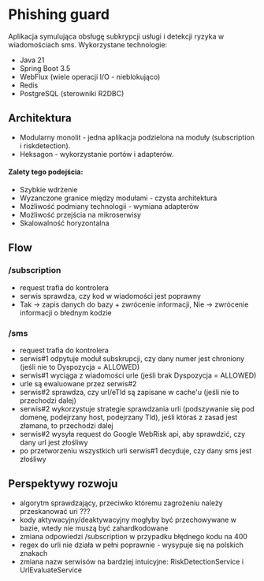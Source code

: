 # Phishing guard
Aplikacja symulująca obsługę subkrypcji usługi i detekcji ryzyka w wiadomościach sms.
Wykorzystane technologie:
* Java 21
* Spring Boot 3.5
* WebFlux (wiele operacji I/O - nieblokująco)
* Redis
* PostgreSQL (sterowniki R2DBC)

## Architektura
* Modularny monolit - jedna aplikacja podzielona na moduły (subscription i riskdetection).
* Heksagon - wykorzystanie portów i adapterów.
#### Zalety tego podejścia:
* Szybkie wdrżenie
* Wyzanczone granice między modułami - czysta architektura
* Możliwość podmiany technologii - wymiana adapterów
* Możliwość przejścia na mikroserwisy
* Skalowalność horyzontalna

## Flow
### /subscription
* request trafia do kontrolera
* serwis sprawdza, czy kod w wiadomości jest poprawny
* Tak -> zapis danych do bazy + zwrócenie informacji, Nie -> zwrócenie informacji o błednym kodzie
### /sms
* request trafia do kontrolera
* serwis#1 odpytuje moduł subskrupcji, czy dany numer jest chroniony (jeśli nie to Dyspozycja = ALLOWED)
* serwis#1 wyciąga z wiadomości urle (jeśli brak Dyspozycja = ALLOWED)
* urle są ewaluowane przez serwis#2
* serwis#2 sprawdza, czy url/eTld są zapisane w cache'u (jeśli nie to przechodzi dalej)
* serwis#2 wykorzystuje strategie sprawdzania urli (podszywanie się pod domenę, podejrzany host, podejrzany Tld), jeśli któraś z zasad jest złamana, to przechodzi dalej
* serwis#2 wysyła request do Google WebRisk api, aby sprawdzić, czy dany url jest złośliwy
* po przetworzeniu wszystkich urli serwis#1 decyduje, czy dany sms jest złośliwy


## Perspektywy rozwoju
* algorytm sprawdzający, przeciwko któremu zagrożeniu należy przeskanować uri ???
* kody aktywacyjny/deaktywacyjny mogłyby być przechowywane w bazie, wtedy nie muszą być zahardkodowane
* zmiana odpowiedzi /subscription w przypadku błędnego kodu na 400
* regex do urli nie działa w pełni poprawnie - wysypuje się na polskich znakach
* zmiana nazw serwisów na bardziej intuicyjne: RiskDetectionService i UrlEvaluateService